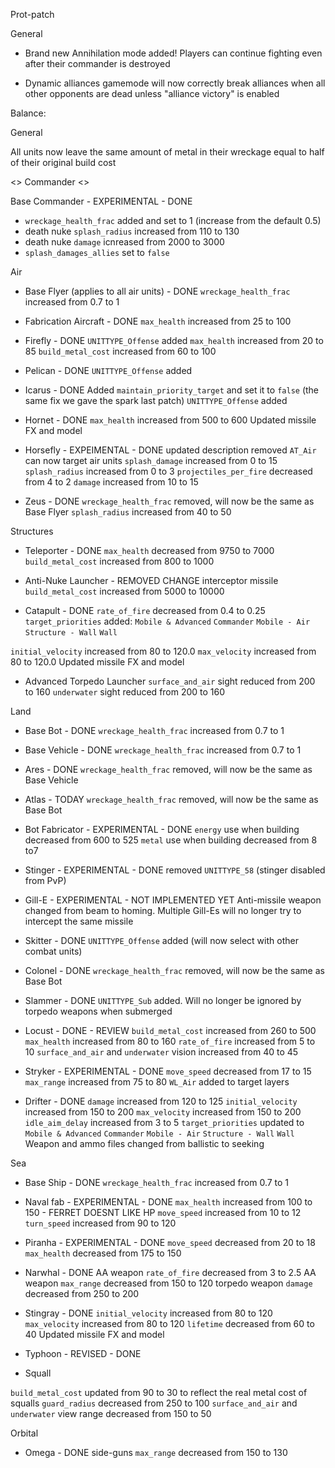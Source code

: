 Prot-patch




General

- Brand new Annihilation mode added! Players can continue fighting even after their commander is destroyed

- Dynamic alliances gamemode will now correctly break alliances when all other opponents are dead unless "alliance victory" is enabled







Balance:


General

All units now leave the same amount of metal in their wreckage equal to half of their original build cost




<> Commander <>

Base Commander - EXPERIMENTAL - DONE
- `wreckage_health_frac` added and set to 1 (increase from the default 0.5)
- death nuke `splash_radius` increased from 110 to 130
- death nuke `damage` icnreased from 2000 to 3000
- `splash_damages_allies` set to `false`



Air

- Base Flyer (applies to all air units) - DONE
`wreckage_health_frac` increased from 0.7 to 1


- Fabrication Aircraft - DONE
`max_health` increased from 25 to 100


- Firefly - DONE
`UNITTYPE_Offense` added
`max_health` increased from 20 to 85
`build_metal_cost` increased from 60 to 100 


- Pelican - DONE
`UNITTYPE_Offense` added


- Icarus - DONE
Added `maintain_priority_target` and set it to `false` (the same fix we gave the spark last patch)
`UNITTYPE_Offense` added


- Hornet - DONE
`max_health` increased from 500 to 600
Updated missile FX and model


- Horsefly - EXPEIMENTAL - DONE
updated description
removed `AT_Air` 
can now target air units
`splash_damage` increased from 0 to 15
`splash_radius` increased from 0 to 3
`projectiles_per_fire` decreased from 4 to 2
`damage` increased from 10 to 15


- Zeus - DONE
`wreckage_health_frac` removed, will now be the same as Base Flyer
`splash_radius` increased from 40 to 50




Structures

- Teleporter - DONE
`max_health` decreased from 9750 to 7000    
`build_metal_cost` increased from 800 to 1000


- Anti-Nuke Launcher - REMOVED CHANGE
interceptor missile `build_metal_cost` increased from 5000 to 10000


- Catapult - DONE
`rate_of_fire` decreased from 0.4 to 0.25
`target_priorities` added:
    `Mobile & Advanced`
    `Commander`
    `Mobile - Air`
    `Structure - Wall`
    `Wall`

`initial_velocity` increased from 80 to 120.0
`max_velocity` increased from 80 to 120.0
Updated missile FX and model


- Advanced Torpedo Launcher
`surface_and_air` sight reduced from 200 to 160
`underwater` sight reduced from 200 to 160



Land

- Base Bot - DONE
`wreckage_health_frac` increased from 0.7 to 1

- Base Vehicle - DONE
`wreckage_health_frac` increased from 0.7 to 1

- Ares - DONE
`wreckage_health_frac` removed, will now be the same as Base Vehicle

- Atlas - TODAY
`wreckage_health_frac` removed, will now be the same as Base Bot

- Bot Fabricator - EXPERIMENTAL - DONE
`energy` use when building decreased from 600 to 525
`metal` use when building decreased from 8 to7

- Stinger - EXPERIMENTAL - DONE
removed `UNITTYPE_58` (stinger disabled from PvP)

- Gill-E - EXPERIMENTAL - NOT IMPLEMENTED YET
Anti-missile weapon changed from beam to homing. Multiple Gill-Es will no longer try to intercept the same missile

- Skitter - DONE
`UNITTYPE_Offense` added (will now select with other combat units)

- Colonel - DONE
`wreckage_health_frac` removed, will now be the same as Base Bot

- Slammer - DONE
`UNITTYPE_Sub` added. Will no longer be ignored by torpedo weapons when submerged

- Locust - DONE - REVIEW
`build_metal_cost` increased from 260 to 500
`max_health` increased from 80 to 160
`rate_of_fire` increased from 5 to 10
`surface_and_air` and `underwater` vision increased from 40 to 45

- Stryker - EXPERIMENTAL - DONE
`move_speed` decreased from 17 to 15
`max_range` increased from 75 to 80
`WL_Air` added to target layers


- Drifter - DONE
`damage` increased from 120 to 125
`initial_velocity` increased from 150 to 200
`max_velocity` increased from 150 to 200
`idle_aim_delay` increased from 3 to 5
`target_priorities` updated to
    `Mobile & Advanced`
    `Commander`
    `Mobile - Air`
    `Structure - Wall`
    `Wall`
Weapon and ammo files changed from ballistic to seeking



Sea

 - Base Ship - DONE
`wreckage_health_frac` increased from 0.7 to 1



- Naval fab - EXPERIMENTAL - DONE
`max_health` increased from 100 to 150 - FERRET DOESNT LIKE HP
`move_speed` increased from 10 to 12
`turn_speed` increased from 90 to 120



- Piranha - EXPERIMENTAL - DONE
`move_speed` decreased from 20 to 18
`max_health` decreased from 175 to 150



- Narwhal - DONE
AA weapon `rate_of_fire` decreased from 3 to 2.5
AA weapon `max_range` decreased from 150 to 120
torpedo weapon `damage` decreased from 250 to 200



- Stingray - DONE
`initial_velocity` increased from 80 to 120
`max_velocity` increased from 80 to 120
`lifetime` decreased from 60 to 40
Updated missile FX and model



- Typhoon - REVISED - DONE

- Squall

`build_metal_cost` updated from 90 to 30 to reflect the real metal cost of squalls
`guard_radius` decreased from 250 to 100
`surface_and_air` and `underwater` view range decreased from 150 to 50




Orbital

- Omega - DONE
side-guns `max_range` decreased from 150 to 130